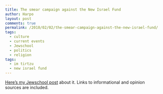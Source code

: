 ```yaml
---
title: The smear campaign against the New Israel Fund
author: Harpo
layout: post
comments: true
permalink: /2010/02/02/the-smear-campaign-against-the-new-israel-fund/
tags:
  - culture
  - current events
  - Jewschool
  - politics
  - religion
tags:
  - im tirtzu
  - new israel fund
---
```

<a href="http://jewschool.com/2010/02/02/20438/how-is-this-smear-campaign-different-from-all-other-smear-campaigns/" target="_blank">Here&#8217;s my Jewschool post</a> about it. Links to informational and opinion sources are included.